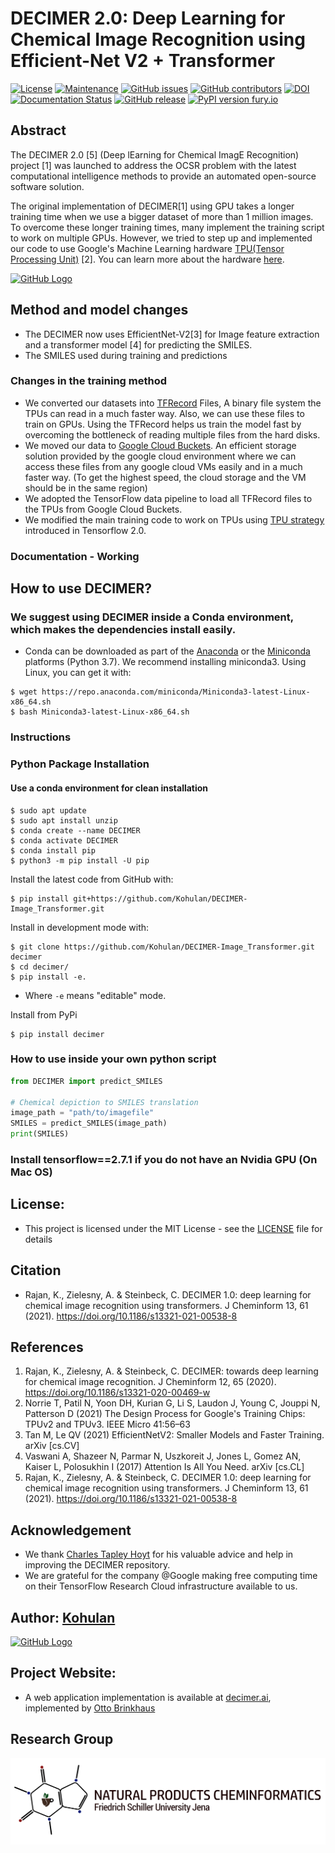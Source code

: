 # DECIMER 2.0: Deep Learning for Chemical Image Recognition using Efficient-Net V2 + Transformer

[![License](https://img.shields.io/badge/License-MIT%202.0-blue.svg)](https://opensource.org/licenses/MIT)
[![Maintenance](https://img.shields.io/badge/Maintained%3F-yes-blue.svg)](https://GitHub.com/Kohulan/DECIMER-Image_Transformer/graphs/commit-activity)
[![GitHub issues](https://img.shields.io/github/issues/Kohulan/DECIMER-Image_Transformer.svg)](https://GitHub.com/Kohulan/DECIMER-Image_Transformer/issues/)
[![GitHub contributors](https://img.shields.io/github/contributors/Kohulan/DECIMER-Image_Transformer.svg)](https://GitHub.com/Kohulan/DECIMER-Image_Transformer/graphs/contributors/)
[![DOI](https://zenodo.org/badge/293572361.svg)](https://zenodo.org/badge/latestdoi/293572361)
[![Documentation Status](https://readthedocs.org/projects/decimer-image-transformer/badge/?version=latest)](https://decimer-image-transformer.readthedocs.io/en/latest/?badge=latest)
[![GitHub release](https://img.shields.io/github/release/Kohulan/DECIMER-Image_Transformer.svg)](https://GitHub.com/Kohulan/DECIMER-Image_Transformer/releases/)
[![PyPI version fury.io](https://badge.fury.io/py/decimer.svg)](https://pypi.python.org/pypi/decimer/)

## Abstract

The DECIMER 2.0 [5] (Deep lEarning for Chemical ImagE Recognition) project [1] was launched to address the OCSR problem with the latest computational intelligence methods to provide an automated open-source software solution.

The original implementation of DECIMER[1] using GPU takes a longer training time when we use a bigger dataset of more than 1 million images. To overcome these longer training times, many implement the training script to work on multiple GPUs. However, we tried to step up and implemented our code to use Google's Machine Learning hardware [TPU(Tensor Processing Unit)](https://en.wikipedia.org/wiki/Tensor_Processing_Unit) [2]. You can learn more about the hardware [here](https://en.wikipedia.org/wiki/Tensor_Processing_Unit).

[![GitHub Logo](https://github.com/Kohulan/DECIMER-Image_Transformer/blob/master/DECIMER_V2.png?raw=true)](https://github.com/Kohulan/DECIMER-Image_Transformer)

## Method and model changes
 - The DECIMER now uses EfficientNet-V2[3] for Image feature extraction and a transformer model [4] for predicting the SMILES.
 - The SMILES used during training and predictions

### Changes in the training method

 - We converted our datasets into [TFRecord](https://www.tensorflow.org/tutorials/load_data/tfrecord) Files, A binary file system the TPUs can read in a much faster way. Also, we can use these files to train on GPUs. Using the TFRecord helps us train the model fast by overcoming the bottleneck of reading multiple files from the hard disks.
 - We moved our data to [Google Cloud Buckets](https://cloud.google.com/storage/docs/json_api/v1/buckets). An efficient storage solution provided by the google cloud environment where we can access these files from any google cloud VMs easily and in a much faster way. (To get the highest speed, the cloud storage and the VM should be in the same region)
 - We adopted the TensorFlow data pipeline to load all TFRecord files to the TPUs from Google Cloud Buckets.
 - We modified the main training code to work on TPUs using [TPU strategy](https://www.tensorflow.org/api_docs/python/tf/distribute/TPUStrategy) introduced in Tensorflow 2.0.

### Documentation - Working

## How to use DECIMER?

### We suggest using DECIMER inside a Conda environment, which makes the dependencies install easily.
- Conda can be downloaded as part of the [Anaconda](https://www.anaconda.com/) or the [Miniconda](https://conda.io/en/latest/miniconda.html) platforms (Python 3.7). We recommend installing miniconda3. Using Linux, you can get it with:
```
$ wget https://repo.anaconda.com/miniconda/Miniconda3-latest-Linux-x86_64.sh
$ bash Miniconda3-latest-Linux-x86_64.sh
```

### Instructions

### Python Package Installation

#### Use a conda environment for clean installation
```shell
$ sudo apt update
$ sudo apt install unzip
$ conda create --name DECIMER
$ conda activate DECIMER
$ conda install pip
$ python3 -m pip install -U pip
```

Install the latest code from GitHub with:
```shell
$ pip install git+https://github.com/Kohulan/DECIMER-Image_Transformer.git
```

Install in development mode with:
```shell
$ git clone https://github.com/Kohulan/DECIMER-Image_Transformer.git decimer
$ cd decimer/
$ pip install -e.
```
- Where `-e` means "editable" mode.

Install from PyPi
```shell
$ pip install decimer
```
### How to use inside your own python script
```python
from DECIMER import predict_SMILES

# Chemical depiction to SMILES translation
image_path = "path/to/imagefile"
SMILES = predict_SMILES(image_path)
print(SMILES)
```

### Install tensorflow==2.7.1 if you do not have an Nvidia GPU (On Mac OS)

## License:
- This project is licensed under the MIT License - see the [LICENSE](https://raw.githubusercontent.com/Kohulan/DECIMER-Image_Transformer/master/LICENSE?token=AHKLIF3EULMCUKCFUHIPBMDARSMDO) file for details

## Citation

- Rajan, K., Zielesny, A. & Steinbeck, C. DECIMER 1.0: deep learning for chemical image recognition using transformers. J Cheminform 13, 61 (2021). https://doi.org/10.1186/s13321-021-00538-8

## References

1. Rajan, K., Zielesny, A. & Steinbeck, C. DECIMER: towards deep learning for chemical image recognition. J Cheminform 12, 65 (2020). https://doi.org/10.1186/s13321-020-00469-w
2. Norrie T, Patil N, Yoon DH, Kurian G, Li S, Laudon J, Young C, Jouppi N, Patterson D (2021) The Design Process for Google's Training Chips: TPUv2 and TPUv3. IEEE Micro 41:56–63
3. Tan M, Le QV (2021) EfficientNetV2: Smaller Models and Faster Training. arXiv [cs.CV]
4. Vaswani A, Shazeer N, Parmar N, Uszkoreit J, Jones L, Gomez AN, Kaiser L, Polosukhin I (2017) Attention Is All You Need. arXiv [cs.CL]
5. Rajan, K., Zielesny, A. & Steinbeck, C. DECIMER 1.0: deep learning for chemical image recognition using transformers. J Cheminform 13, 61 (2021). https://doi.org/10.1186/s13321-021-00538-8

## Acknowledgement
- We thank [Charles Tapley Hoyt](https://github.com/cthoyt) for his valuable advice and help in improving the DECIMER repository.
- We are grateful for the company @Google making free computing time on their TensorFlow Research Cloud infrastructure available to us. 

## Author: [Kohulan](https://kohulanr.com)

[![GitHub Logo](https://github.com/Kohulan/DECIMER-Image-to-SMILES/raw/master/assets/DECIMER.gif)](https://decimer.ai)

## Project Website:

- A web application implementation is available at [decimer.ai](https://decimer.ai), implemented by [Otto Brinkhaus](https://github.com/OBrink)


## Research Group
[![GitHub Logo](https://github.com/Kohulan/DECIMER-Image-to-SMILES/blob/master/assets/CheminfGit.png)](https://cheminf.uni-jena.de)

